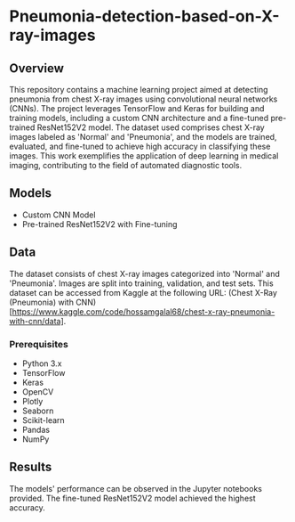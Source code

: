 # Pneumonia-detection-based-on-X-ray-images

## Overview
This repository contains a machine learning project aimed at detecting pneumonia from chest X-ray images using convolutional neural networks (CNNs). The project leverages TensorFlow and Keras for building and training models, including a custom CNN architecture and a fine-tuned pre-trained ResNet152V2 model. The dataset used comprises chest X-ray images labeled as 'Normal' and 'Pneumonia', and the models are trained, evaluated, and fine-tuned to achieve high accuracy in classifying these images. This work exemplifies the application of deep learning in medical imaging, contributing to the field of automated diagnostic tools.

## Models
- Custom CNN Model
- Pre-trained ResNet152V2 with Fine-tuning

## Data
The dataset consists of chest X-ray images categorized into 'Normal' and 'Pneumonia'. Images are split into training, validation, and test sets.
This dataset can be accessed from Kaggle at the following URL: (Chest X-Ray (Pneumonia) with CNN) [https://www.kaggle.com/code/hossamgalal68/chest-x-ray-pneumonia-with-cnn/data].

### Prerequisites
- Python 3.x
- TensorFlow
- Keras
- OpenCV
- Plotly
- Seaborn
- Scikit-learn
- Pandas
- NumPy

## Results
The models' performance can be observed in the Jupyter notebooks provided. The fine-tuned ResNet152V2 model achieved the highest accuracy.
